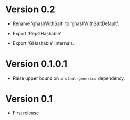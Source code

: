 # Version 0.2

* Rename 'ghashWithSalt' to 'ghashWithSaltDefault'.

* Export 'RepGHashable'

* Export 'GHashable' internals.


# Version 0.1.0.1

* Raise upper bound on `instant-generics` dependency.


# Version 0.1

* First release
